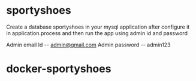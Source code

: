 # sportyshoes

Create a database sportyshoes in your mysql application after configure it in application.process and then run the app using admin id and password 

  Admin email Id -- admin@gmail.com
  Admin password -- admin123
# docker-sportyshoes
